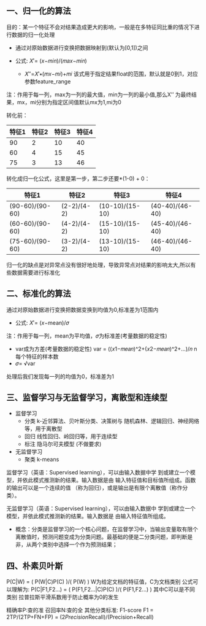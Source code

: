 ## 一、归一化的算法

目的：某一个特征不会对结果造成更大的影响，一般是在多特征同比重的情况下进行数据的归一化处理

- 通过对原始数据进行变换把数据映射到(默认为[0,1])之间

- 公式: 𝑋′=  (𝑥−𝑚𝑖𝑛)/(𝑚𝑎𝑥−𝑚𝑖𝑛)
  - 𝑋′′=𝑋′∗(𝑚𝑥−𝑚𝑖)+𝑚𝑖  该式用于指定结果float的范围，默认就是0到1，对应参数feature_range
  

注：作用于每一列，max为一列的最大值，min为一列的最小值,那么X’’
为最终结果，mx，mi分别为指定区间值默认mx为1,mi为0


转化前：

| 特征1 | 特征2 | 特征3 | 特征4 |
| --- | --- | --- | --- |
| 90 | 2 | 10 | 40 |
| 60 | 4 | 15 | 45 |
| 75 | 3 | 13 | 46 |

转化成归一化公式，这里是第一步，第二步还要*(1-0) + 0：

| 特征1 | 特征2 | 特征3 | 特征4 |
| --------------- | ----------- | --------------- | --------------- |
| (90-60)/(90-60) | (2-2)/(4-2) | (10-10)/(15-10) | (40-40)/(46-40) |
| (60-60)/(90-60) | (4-2)/(4-2) | (15-10)/(15-10) | (45-40)/(46-40) |
| (75-60)/(90-60) | (3-2)/(4-2) | (13-10)/(15-10) | (46-40)/(46-40) |


归一化的缺点是对异常点没有很好地处理，导致异常点对结果的影响太大,所以有些数据需要进行标准化

## 二、标准化的算法

通过对原始数据进行变换把数据变换到均值为0,标准差为1范围内

- 公式: 𝑋′=  (𝑥−mean)/𝜎

注：作用于每一列，mean为平均值，𝜎为标准差(考量数据的稳定性)
  - var成为方差(考量数据的稳定性) var =  ((𝑥1−𝑚𝑒𝑎𝑛)^2+(𝑥2−𝑚𝑒𝑎𝑛)^2+…)/𝑛
n每个特征的样本数
  - 𝜎= √var

处理后我们发现每一列的均值为0，标准差为1

## 三、监督学习与无监督学习，离散型和连续型

- 监督学习
  - 分类    k-近邻算法、贝叶斯分类、决策树与
随机森林、逻辑回归、神经网络等，用于离散型
  - 回归    线性回归、岭回归等，用于连续型
  - 标注    隐马尔可夫模型     (不做要求)
- 无监督学习
  - 聚类    k-means
  

监督学习（英语：Supervised learning），可以由输入数据中学
到或建立一个模型，并依此模式推测新的结果。输入数据是由
输入特征值和目标值所组成。函数的输出可以是一个连续的值
（称为回归），或是输出是有限个离散值（称作分类）。


无监督学习（英语：Supervised learning），可以由输入数据中
学到或建立一个模型，并依此模式推测新的结果。输入数据是
由输入特征值所组成。



- 概念：分类是监督学习的一个核心问题，在监督学习中，当输出变量取有限个离散值时，预测问题变成为分类问题。最基础的便是二分类问题，即判断是非，从两个类别中选择一个作为预测结果；

## 四、朴素贝叶斯
P(C|W) = ( P(W|C)P(C) )/( P(W) )
W为给定文档的特征值，C为文档类别
公式可以理解为:
P(C|F1,F2...) = ( P(F1,F2...|C)P(C) )/( P(F1,F2...) )
其中C可以是不同类别
拉普拉斯平滑系数用于防止概率为0的发生

精确率P:查的准
召回率N:查的全
其他分类标准: F1-score  F1 = 2TP/(2TP+FN+FP)
                          = (2*Precision*Recall)/(Precision+Recall)

